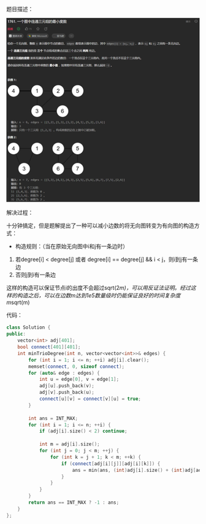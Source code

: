 题目描述：

![image](/basical/gragh/image/image17.png)

解决过程：

十分钟搞定，但是题解提出了一种可以减小边数的将无向图转变为有向图的构造方式：

- 构造规则：（当在原始无向图中i和j有一条边时）
1. 若degree[i] < degree[j] 或者 degree[i] == degree[j] && i < j，则i到j有一条边
2. 否则j到i有一条边

这样的构造可以保证节点i的出度不会超过sqrt(2*m)，可以用反证法证明。经过这样的构造之后，可以在边数m达到1e5数量级时仍能保证良好的时间复杂度m*sqrt(m)

代码：

```cpp
class Solution {
public:
    vector<int> adj[401];
    bool connect[401][401];
    int minTrioDegree(int n, vector<vector<int>>& edges) {
        for (int i = 1; i <= n; ++i) adj[i].clear();
        memset(connect, 0, sizeof connect);
        for (auto& edge : edges) {
            int u = edge[0], v = edge[1];
            adj[u].push_back(v);
            adj[v].push_back(u);
            connect[u][v] = connect[v][u] = true;
        }

        int ans = INT_MAX;
        for (int i = 1; i <= n; ++i) {
            if (adj[i].size() < 2) continue;

            int m = adj[i].size();
            for (int j = 0; j < m; ++j) {
                for (int k = j + 1; k < m; ++k) {
                    if (connect[adj[i][j]][adj[i][k]]) {
                        ans = min(ans, (int)adj[i].size() + (int)adj[adj[i][j]].size() + (int)adj[adj[i][k]].size() - 6);
                    }
                }
            }
        }
        return ans == INT_MAX ? -1 : ans;
    }
};
```